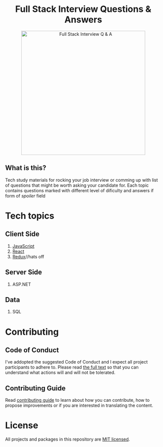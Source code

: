 <h1 align="center">
Full Stack Interview Questions & Answers
</h1>
<p align="center"> 
    <img src="https://github.com/monkey3310/full-stack-interview/blob/master/assets/startup-life.svg" alt="Full Stack Interview Q & A" width="400"/>    
</p>

## What is this?
Tech study materials for rocking your job interview or comming up with list of questions that might be worth asking your candidate for.
Each topic contains questions marked with different level of dificulty and answers if form of _spoiler_ field

# Tech topics
## Client Side
1. [JavaScript](./tech/javascript.MD)
2. [React](./tech/react.MD)
3. [Redux](./tech/redux.MD)//hats off

## Server Side
1. ASP.NET

## Data
1. SQL

# Contributing
## Code of Conduct
I've addopted the suggested Code of Conduct and I expect all project participants to adhere to. Please read [the full text](./CODE_OF_CONDUCT.md) so that you can understand what actions will and will not be tolerated.
## Contributing Guide
Read [contributing guide](CONTRIBUTING.md) to learn about how you can contribute, how to propose improvements or if you are interested in translating the content.

# License
All projects and packages in this repository are [MIT licensed](./LICENSE).
